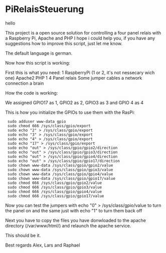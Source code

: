 
# PiRelaisSteuerung
 hello

This project is a open source solution for controlling a four panel relais with a Raspberry Pi, Apache and PHP 
I hope i could help you, if you have any suggestions how to improve this script, just let me know.

The default language is german.

Now how this script is working:


First this is what you need:
1 RaspberryPi (1 or 2, it's not nessecary wich one)
Apache2
PHP
1 4 Panel relais
Some jumper cables
a network connection
a brain


How the code is working:

We assigned GPIO17 as 1, GPIO2 as 2, GPIO3 as 3 and GPIO 4 as 4

This is how you initialize the GPIOs to use them with the RasPi:

     sudo adduser www-data gpio
     sudo chmod 666 /sys/class/gpio/export 
     sudo echo "2" > /sys/class/gpio/export 
     sudo echo "3" > /sys/class/gpio/export 
     sudo echo "4" > /sys/class/gpio/export 
     sudo echo "17" > /sys/class/gpio/export 
     sudo echo "out" > /sys/class/gpio/gpio2/direction 
     sudo echo "out" > /sys/class/gpio/gpio3/direction 
     sudo echo "out" > /sys/class/gpio/gpio4/direction 
     sudo echo "out" > /sys/class/gpio/gpio17/direction  
     sudo chown www-data /sys/class/gpio/gpio2/value 
     sudo chown www-data /sys/class/gpio/gpio3/value 
     sudo chown www-data /sys/class/gpio/gpio4/value 
     sudo chown www-data /sys/class/gpio/gpio17/value 
     sudo chmod 666 /sys/class/gpio/gpio2/value 
     sudo chmod 666 /sys/class/gpio/gpio3/value 
     sudo chmod 666 /sys/class/gpio/gpio4/value                            
     sudo chmod 666 /sys/class/gpio/gpio17/value   

Now you can test the jumpers with echo "0" > /sys/class/gpio<number of GPIO>/value to turn the panel on and the same just with echo "1" to turn them back off

Next you have to copy the files you have donwloaded to the apache directory (/var/www/html/) and relaunch the apache service.

This should be it. 


Best regards 
Alex, Lars and Raphael
